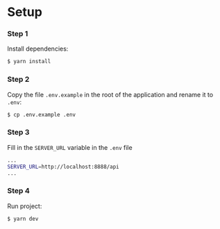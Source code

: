 # Setup

### Step 1

Install dependencies:

```sh
$ yarn install
```

### Step 2

Copy the file `.env.example` in the root of the application and rename it to` .env`:

```sh
$ cp .env.example .env
```

### Step 3

Fill in the `SERVER_URL` variable in the `.env` file

```sh
...
SERVER_URL=http://localhost:8888/api
...
```

### Step 4

Run project:

```sh
$ yarn dev
```
